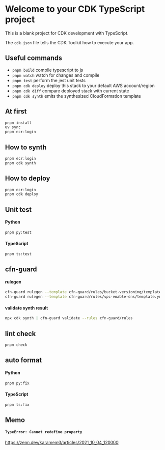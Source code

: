 # Welcome to your CDK TypeScript project

This is a blank project for CDK development with TypeScript.

The `cdk.json` file tells the CDK Toolkit how to execute your app.

## Useful commands

- `pnpm build` compile typescript to js
- `pnpm watch` watch for changes and compile
- `pnpm test` perform the jest unit tests
- `pnpm cdk deploy` deploy this stack to your default AWS account/region
- `pnpm cdk diff` compare deployed stack with current state
- `pnpm cdk synth` emits the synthesized CloudFormation template

## At first

```bash
pnpm install
uv sync
pnpm ecr:login
```

## How to synth

```bash
pnpm ecr:login
pnpm cdk synth
```

## How to deploy

```bash
pnpm ecr:login
pnpm cdk deploy
```

## Unit test

#### Python

```bash
pnpm py:test
```

#### TypeScript

```bash
pnpm ts:test
```

## cfn-guard

#### rulegen

```bash
cfn-guard rulegen --template cfn-guard/rules/bucket-versioning/template.yml --output cfn-guard/rules/bucket-versioning/bucket-versioning.guard
cfn-guard rulegen --template cfn-guard/rules/vpc-enable-dns/template.yml --output cfn-guard/rules/vpc-enable-dns/vpc-enable-dns.guard
```

#### validate synth result

```bash
npx cdk synth | cfn-guard validate --rules cfn-guard/rules
```

## lint check

```bash
pnpm check
```

## auto format

#### Python

```bash
pnpm py:fix
```

#### TypeScript

```bash
pnpm ts:fix
```

## Memo

#### `TypeError: Cannot redefine property`

https://zenn.dev/karamem0/articles/2021_10_04_120000
